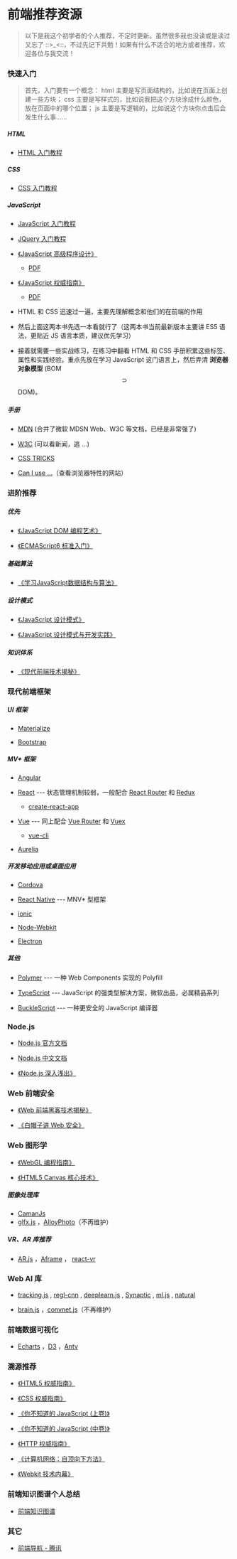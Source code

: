 # 前端推荐资源

> 以下是我这个初学者的个人推荐，不定时更新。虽然很多我也没读或是读过又忘了 ::>\_<::，不过先记下共勉！如果有什么不适合的地方或者推荐，欢迎各位与我交流！


### 快速入门

> 首先，入门要有一个概念：
> html 主要是写页面结构的，比如说在页面上创建一些方块；
> css 主要是写样式的，比如说我把这个方块涂成什么颜色，放在页面中的哪个位置；
> js 主要是写逻辑的，比如说这个方块你点击后会发生什么事......

##### HTML

- [HTML 入门教程](http://www.runoob.com/html/html-tutorial.html)


##### CSS

- [CSS 入门教程](http://www.runoob.com/css/css-tutorial.html)


##### JavaScript

- [JavaScript 入门教程](http://www.runoob.com/js/js-tutorial.html)

- [JQuery 入门教程](http://www.runoob.com/jquery/jquery-tutorial.html)

- [《JavaScript 高级程序设计》](https://book.douban.com/subject/10546125/)

  - [PDF](http://note.youdao.com/noteshare?id=7ce6a29ea631d4ec477c64ba1b0ddcbe)

- [《JavaScript 权威指南》](https://book.douban.com/subject/10549733/)

  - [PDF](http://note.youdao.com/noteshare?id=4a0fe0dd3a60161f9f2da8edbe00c4df)


* HTML 和 CSS 迅速过一遍，主要先理解概念和他们的在前端的作用

* 然后上面这两本书先选一本看就行了（这两本书当前最新版本主要讲 ES5 语法，更贴近 JS 语言本质，建议优先学习）

* 接着就需要一些实战练习，在练习中翻看 HTML 和 CSS 手册积累这些标签、属性和实践经验。重点先放在学习 JavaScript 这门语言上，然后弄清 **浏览器对象模型** (BOM $$\supset$$ DOM)。


##### 手册

- [MDN](https://developer.mozilla.org/zh-CN/) (合并了微软 MDSN Web、W3C 等文档，已经是非常强了)

- [W3C](https://www.w3.org) (可以看新闻，逃 ...)

- [CSS TRICKS](https://css-tricks.com/almanac/)

- [Can I use ...](https://caniuse.com/#home)（查看浏览器特性的网站）


### 进阶推荐

##### 优先

- [《JavaScript DOM 编程艺术》](https://book.douban.com/subject/6038371/)

- [《ECMAScript6 标准入门》](http://es6.ruanyifeng.com)


##### 基础算法

- [《学习JavaScript数据结构与算法》](https://book.douban.com/subject/27129352/)

##### 设计模式

- [《JavaScript 设计模式》](https://book.douban.com/subject/26589719/)

- [《JavaScript 设计模式与开发实践》](https://book.douban.com/subject/26382780/)

##### 知识体系

- [《现代前端技术揭秘》](https://book.douban.com/subject/27021790/)


### 现代前端框架

##### UI 框架

- [Materialize](http://materializecss.com/)

- [Bootstrap](https://v4.bootcss.com/)

##### MV* 框架

- [Angular](https://angular.io)

- [React](https://reactjs.org/) --- 状态管理机制较弱，一般配合 [React Router]() 和 [Redux]()
  - [create-react-app](https://github.com/facebookincubator/create-react-app)

- [Vue](https://cn.vuejs.org/index.html) --- 同上配合 [Vue Router]() 和 [Vuex]()
  - [vue-cli](https://github.com/vuejs/vue-cli)

- [Aurelia](http://aurelia.io/)


##### 开发移动应用或桌面应用

- [Cordova](https://cordova.apache.org/)

- [React Native](https://facebook.github.io/react-native/) --- MNV* 型框架

- [ionic](https://ionicframework.com/)

- [Node-Webkit](https://nwjs.io/)

- [Electron](https://electronjs.org/)


##### 其他

- [Polymer](https://www.polymer-project.org/) --- 一种 Web Components 实现的 Polyfill

- [TypeScript](https://www.tslang.cn/) --- JavaScript 的强类型解决方案，微软出品，必属精品系列

- [BuckleScript](https://bucklescript.github,io) --- 一种更安全的 JavaScript 编译器


### Node.js

- [Node.js 官方文档](https://nodejs.org/dist/latest-v8.x/docs/api/)

- [Node.js 中文文档](http://nodejs.cn/api/)

- [《Node.js 深入浅出》](https://book.douban.com/subject/25768396/)


### Web 前端安全

- [《Web 前端黑客技术揭秘》](https://book.douban.com/subject/20451827/)

- [《白帽子讲 Web 安全》](https://book.douban.com/subject/25910557/)


### Web 图形学

- [《WebGL 编程指南》](https://book.douban.com/subject/25909351/)

- [《HTML5 Canvas 核心技术》](https://book.douban.com/subject/24533314/)

##### 图像处理库

- [CamanJs](http://camanjs.com/)
- [glfx.js](http://evanw.github.io/glfx.js/)
，[AlloyPhoto](http://alloyteam.github.io/AlloyPhoto/)（不再维护）

##### VR、AR 库推荐

- [AR.js](https://github.com/jeromeetienne/AR.js)
，[Aframe](https://github.com/aframevr/aframe)
， [react-vr](https://github.com/facebook/react-vr)


### Web AI 库

- [tracking.js](https://trackingjs.com/)
, [regl-cnn](https://erkaman.github.io/regl-cnn/src/demo.html)
, [deeplearn.js](https://deeplearnjs.org/)
, [Synaptic](http://caza.la/synaptic/#/)
, [ml.js](https://github.com/mljs/ml)
, [natural](https://github.com/NaturalNode/natural)

- [brain.js](https://github.com/harthur/brain)
，[convnet.js](https://github.com/karpathy/convnetjs)（不再维护）

### 前端数据可视化

* [Echarts](http://echarts.baidu.com/)
，[D3](https://www.google.com.hk/search?q=d3)
，[Antv](https://antv.alipay.com/index.html)

### 溯源推荐

- [《HTML5 权威指南》](https://book.douban.com/subject/25786074/)

- [《CSS 权威指南》](https://book.douban.com/subject/2308234/)

- [《你不知道的 JavaScript (上卷)》](https://book.douban.com/subject/26351021/)

- [《你不知道的 JavaScript (中卷)》](https://book.douban.com/subject/26854244/)

- [《HTTP 权威指南》](https://book.douban.com/subject/10746113/)

- [《计算机网络：自顶向下方法》](https://book.douban.com/subject/26176870/)

- [《Webkit 技术内幕》](https://book.douban.com/subject/25910556/)


### 前端知识图谱个人总结

- [前端知识图谱](./knowledge-graph.md)

### 其它

- [前端导航 - 腾讯](http://www.alloyteam.com/nav/)